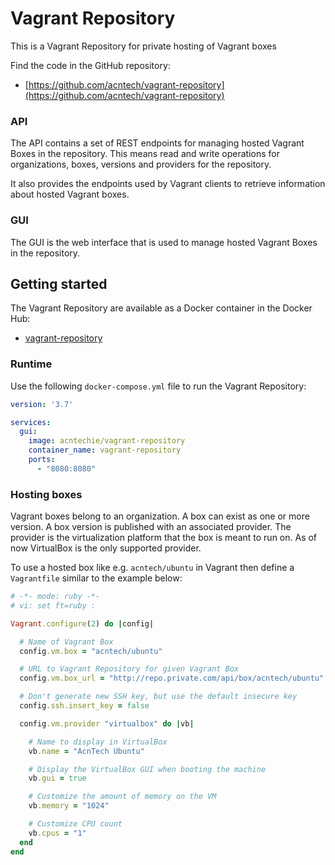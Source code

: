 # Vagrant Repository
This is a Vagrant Repository for private hosting of Vagrant boxes

Find the code in the GitHub repository:

* [https://github.com/acntech/vagrant-repository](https://github.com/acntech/vagrant-repository)

### API
The API contains a set of REST endpoints for managing hosted Vagrant Boxes in the repository.
This means read and write operations for organizations, boxes, versions and providers for the repository.

It also provides the endpoints used by Vagrant clients to retrieve information about hosted Vagrant boxes.

### GUI
The GUI is the web interface that is used to manage hosted Vagrant Boxes in the repository.

## Getting started
The Vagrant Repository are available as a Docker container in the Docker Hub:

* [vagrant-repository](https://hub.docker.com/r/acntechie/vagrant-repository)

### Runtime
Use the following ```docker-compose.yml``` file to run the Vagrant Repository:

```yaml
version: '3.7'

services:
  gui:
    image: acntechie/vagrant-repository
    container_name: vagrant-repository
    ports:
      - "8080:8080"
```

### Hosting boxes
Vagrant boxes belong to an organization. A box can exist as one or more version.
A box version is published with an associated provider.
The provider is the virtualization platform that the box is meant to run on.
As of now VirtualBox is the only supported provider.

To use a hosted box like e.g. ```acntech/ubuntu``` in Vagrant then define a ```Vagrantfile``` similar to the example below:

```ruby
# -*- mode: ruby -*-
# vi: set ft=ruby :

Vagrant.configure(2) do |config|

  # Name of Vagrant Box
  config.vm.box = "acntech/ubuntu"

  # URL to Vagrant Repository for given Vagrant Box
  config.vm.box_url = "http://repo.private.com/api/box/acntech/ubuntu"

  # Don't generate new SSH key, but use the default insecure key
  config.ssh.insert_key = false

  config.vm.provider "virtualbox" do |vb|

    # Name to display in VirtualBox
    vb.name = "AcnTech Ubuntu"

    # Display the VirtualBox GUI when booting the machine
    vb.gui = true

    # Customize the amount of memory on the VM
    vb.memory = "1024"

    # Customize CPU count
    vb.cpus = "1"
  end
end
```
